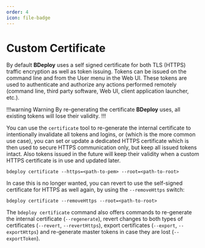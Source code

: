 ```yaml
---
order: 4
icon: file-badge
---
```

# Custom Certificate

By default **BDeploy** uses a self signed certificate for both TLS (HTTPS) traffic encryption as well as token issuing. Tokens can be issued on the command line and from the User menu in the Web UI. These tokens are used to authenticate and authorize any actions performed remotely (command line, third party software, Web UI, client application launcher, etc.).

!!!warning Warning
By re-generating the certificate **BDeploy** uses, all existing tokens will lose their validity.
!!!

You can use the `certificate` tool to re-generate the internal certificate to intentionally invalidate all tokens and logins, or (which is the more common use case), you can set or update a dedicated HTTPS certificate which is then used to secure HTTPS communication only, but keep all issued tokens intact. Also tokens issued in the future will keep their validity when a custom HTTPS certificate is in use and updated later.

```
bdeploy certificate --https=<path-to-pem> --root=<path-to-root>
```

In case this is no longer wanted, you can revert to use the self-signed certificate for HTTPS as well again, by using the `--removeHttps` switch:

```
bdeploy certificate --removeHttps --root=<path-to-root>
```

The `bdeploy certificate` command also offers commands to re-generate the internal certificate (`--regenerate`), revert changes to both types of certificates (`--revert`, `--revertHttps`), export certificates (`--export`, `--exportHttps`) and re-generate master tokens in case they are lost (`--exportToken`).